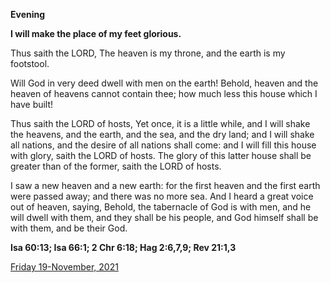 **Evening**

**I will make the place of my feet glorious.**
 
Thus saith the LORD, The heaven is my throne, and the earth is my footstool.
 
Will God in very deed dwell with men on the earth! Behold, heaven and the heaven of heavens cannot contain thee; how much less this house which I have built!
 
Thus saith the LORD of hosts, Yet once, it is a little while, and I will shake the heavens, and the earth, and the sea, and the dry land; and I will shake all nations, and the desire of all nations shall come: and I will fill this house with glory, saith the LORD of hosts. The glory of this latter house shall be greater than of the former, saith the LORD of hosts.
 
I saw a new heaven and a new earth: for the first heaven and the first earth were passed away; and there was no more sea. And I heard a great voice out of heaven, saying, Behold, the tabernacle of God is with men, and he will dwell with them, and they shall be his people, and God himself shall be with them, and be their God.  

**Isa 60:13; Isa 66:1; 2 Chr 6:18; Hag 2:6,7,9; Rev 21:1,3**

[Friday 19-November, 2021](https://t.me/daily_light)
